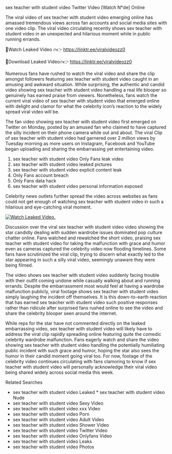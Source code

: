 ﻿sex teacher with student video Twitter Video [Watch N*de] Online

The viral video of ﻿sex teacher with student video emerging online has amassed tremendous views across fan accounts and social media sites with one video clip. The viral video circulating recently shows ﻿sex teacher with student video in an unexpected and hilarious moment while in public running errands. 

🔴Watch Leaked Video 🔥👉  https://linktr.ee/viralvideozz0 

🔴Download Leaked Video🔥👉  https://linktr.ee/viralvideozz0 

Numerous fans have rushed to watch the viral video and share the clip amongst followers featuring ﻿sex teacher with student video caught in an amusing and awkward situation. While surprising, the authentic and candid video showing ﻿sex teacher with student video handling a real life blooper so genuinely has earned praise from viewers. Nonetheless, fans watch the current viral video of ﻿sex teacher with student video that emerged online with delight and clamor for what the celebrity icon’s reaction to the widely spread viral video will be.

The fan video showing ﻿sex teacher with student video first emerged on Twitter on Monday, posted by an amused fan who claimed to have captured the silly incident on their phone camera while out and about. The viral Clip of ﻿sex teacher with student video had garnered over 2 million views by Tuesday morning as more users on Instagram, Facebook and YouTube began uploading and sharing the embarrassing yet entertaining video. 

1. ﻿sex teacher with student video Only Fans leak video
2. ﻿sex teacher with student video leaked pictures
3. ﻿sex teacher with student video explicit content leak
4. Only Fans account breach
5. Only Fans data hack
6. ﻿sex teacher with student video personal information exposed

Celebrity news outlets further spread the video across websites as fans could not get enough of watching ﻿sex teacher with student video in such a hilarious and eye-catching viral moment. 

[![Watch Leaked Video.](https://miro.medium.com/v2/resize:fit:828/format:webp/1*cilzJN44JGOrTw9NJCrNHA.gif "Watch Leaked Video")](https://linktr.ee/viralvideozz0)

Discussion over the viral ﻿sex teacher with student video video showing the star candidly dealing with sudden wardrobe issues dominated pop culture chatter online. Fans watched and rewatched the short video, praising ﻿sex teacher with student video for taking the malfunction with grace and humor even as cameras captured the celebrity video now flooding timelines. Some fans have scrutinized the viral clip, trying to discern what exactly led to the star appearing in such a silly viral video, seemingly unaware they were being filmed.

The video shows ﻿sex teacher with student video suddenly facing trouble with their outfit coming undone while casually walking about and running errands. Despite the embarrassment most would feel at having a wardrobe malfunction publicly, viral footage shows ﻿sex teacher with student video simply laughing the incident off themselves. It is this down-to-earth reaction that has earned ﻿sex teacher with student video such positive responses rather than ridicule after surprised fans rushed online to see the video and share the celebrity blooper seen around the internet.  

While reps for the star have not commented directly on the leaked embarrassing video, ﻿sex teacher with student video will likely have to address the viral clip rapidly spreading online featuring quite the comedic celebrity wardrobe malfunction. Fans eagerly watch and share the video showing ﻿sex teacher with student video handling the potentially humiliating public incident with such grace and humor, hoping the star also sees the humor in their candid moment going viral too. For now, footage of the celebrity video continues circulating with fans clamoring to know if ﻿sex teacher with student video will personally acknowledge their viral video being shared widely across social media this week.

Related Searches
* ﻿sex teacher with student video Leaked
﻿* sex teacher with student video Nude
* ﻿sex teacher with student video Sexy Video
* ﻿sex teacher with student video xxx Video
* ﻿sex teacher with student video Porn
* ﻿sex teacher with student video Adult Video
* ﻿sex teacher with student video Shower Video
* ﻿sex teacher with student video Twitter Video
* ﻿sex teacher with student video Onlyfans Video
* ﻿sex teacher with student video Leaks
* ﻿sex teacher with student video Photos